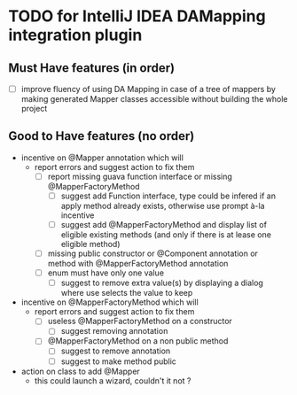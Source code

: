 TODO for IntelliJ IDEA DAMapping integration plugin
===================================================

Must Have features (in order)
-----------------------------
- [ ] improve fluency of using DA Mapping in case of a tree of mappers by making generated Mapper
      classes accessible without building the whole project

Good to Have features (no order)
--------------------------------
* incentive on @Mapper annotation which will
    * report errors and suggest action to fix them
        * [ ] report missing guava function interface or missing @MapperFactoryMethod
            - [ ] suggest add Function interface, type could be infered if an apply method already exists, otherwise use prompt à-la incentive
            - [ ] suggest add @MapperFactoryMethod and display list of eligible existing methods (and only if there is at lease one eligible method)
        * [ ] missing public constructor or @Component annotation or method with @MapperFactoryMethod annotation
        * [ ] enum must have only one value
            - [ ] suggest to remove extra value(s) by displaying a dialog where use selects the value to keep
* incentive on @MapperFactoryMethod which will
   * report errors and suggest action to fix them
        * [ ] useless @MapperFactoryMethod on a constructor
            - [ ] suggest removing annotation
        * [ ] @MapperFactoryMethod on a non public method
            - [ ] suggest to remove annotation
            - [ ] suggest to make method public
* action on class to add @Mapper
    * this could launch a wizard, couldn't it not ?


